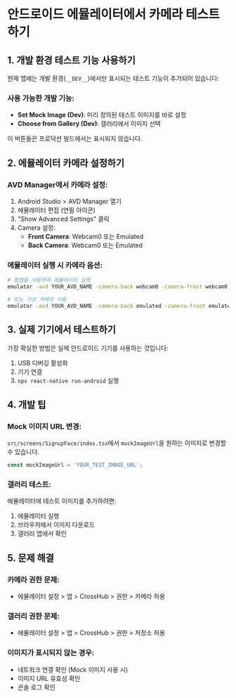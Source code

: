 # 안드로이드 에뮬레이터에서 카메라 테스트하기

## 1. 개발 환경 테스트 기능 사용하기

현재 앱에는 개발 환경(`__DEV__`)에서만 표시되는 테스트 기능이 추가되어 있습니다:

### 사용 가능한 개발 기능:

- **Set Mock Image (Dev)**: 미리 정의된 테스트 이미지를 바로 설정
- **Choose from Gallery (Dev)**: 갤러리에서 이미지 선택

이 버튼들은 프로덕션 빌드에서는 표시되지 않습니다.

## 2. 에뮬레이터 카메라 설정하기

### AVD Manager에서 카메라 설정:

1. Android Studio > AVD Manager 열기
2. 에뮬레이터 편집 (연필 아이콘)
3. "Show Advanced Settings" 클릭
4. Camera 설정:
   - **Front Camera**: Webcam0 또는 Emulated
   - **Back Camera**: Webcam0 또는 Emulated

### 에뮬레이터 실행 시 카메라 옵션:

```bash
# 웹캠을 사용하여 에뮬레이터 실행
emulator -avd YOUR_AVD_NAME -camera-back webcam0 -camera-front webcam0

# 또는 가상 카메라 사용
emulator -avd YOUR_AVD_NAME -camera-back emulated -camera-front emulated
```

## 3. 실제 기기에서 테스트하기

가장 확실한 방법은 실제 안드로이드 기기를 사용하는 것입니다:

1. USB 디버깅 활성화
2. 기기 연결
3. `npx react-native run-android` 실행

## 4. 개발 팁

### Mock 이미지 URL 변경:

`src/screens/SignupFace/index.tsx`에서 `mockImageUrl`을 원하는 이미지로 변경할 수 있습니다.

```javascript
const mockImageUrl = 'YOUR_TEST_IMAGE_URL';
```

### 갤러리 테스트:

에뮬레이터에 테스트 이미지를 추가하려면:

1. 에뮬레이터 실행
2. 브라우저에서 이미지 다운로드
3. 갤러리 앱에서 확인

## 5. 문제 해결

### 카메라 권한 문제:

- 에뮬레이터 설정 > 앱 > CrossHub > 권한 > 카메라 허용

### 갤러리 권한 문제:

- 에뮬레이터 설정 > 앱 > CrossHub > 권한 > 저장소 허용

### 이미지가 표시되지 않는 경우:

- 네트워크 연결 확인 (Mock 이미지 사용 시)
- 이미지 URL 유효성 확인
- 콘솔 로그 확인

